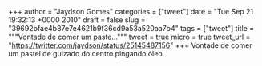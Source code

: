 
+++
author = "Jaydson Gomes"
categories = ["tweet"]
date = "Tue Sep 21 19:32:13 +0000 2010"
draft = false
slug = "39692bfae4b87e7e4621b9f36cd9a53a520aa7b4"
tags = ["tweet"]
title = """Vontade de comer um paste..."""
tweet = true
micro = true
tweet_url = "https://twitter.com/jaydson/status/25145487156"
+++
Vontade de comer um pastel de guizado do centro pingando óleo.
